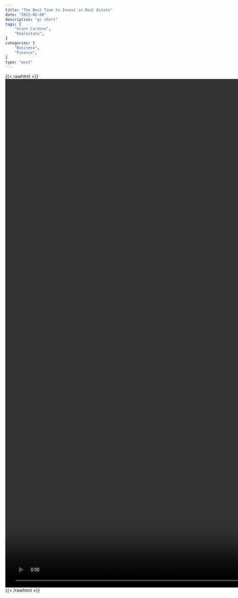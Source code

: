 ```yaml
---
title: "The Best Time to Invest in Real Estate"
date: "2022-02-08"
description: "gc short"
tags: [
    "Grant Cardone",
    "Realestate",
]
categories: [
    "Business",
    "Finance",
]
type: "post"
---
```

{{< rawhtml >}}
    <video style="height:40vh;width:auto" overflow="hidden" controls>
        <source src="https://clips.dev00ps.com/Grant%20Cardone/The%20best%20time%20to%20INVEST%20in%20REAL%20ESTATE%20%23shorts.mp4" type="video/mp4"> 
    </video>
{{< /rawhtml >}}